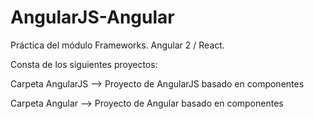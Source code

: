 # AngularJS-Angular

Práctica del módulo Frameworks. Angular 2 / React.

Consta de los siguientes proyectos:

Carpeta AngularJS --> Proyecto de AngularJS basado en componentes

Carpeta Angular --> Proyecto de Angular basado en componentes
